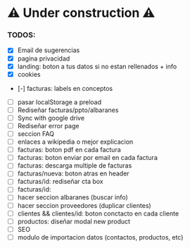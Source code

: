 # ⚠ Under construction ⚠

### TODOS:

- [x] Email de sugerencias
- [x] pagina privacidad
- [x] landing: boton a tus datos si no estan rellenados + info
- [x] cookies
- [-] facturas: labels en conceptos
- [ ] pasar localStorage a preload
- [ ] Rediseñar facturas/ppto/albaranes
- [ ] Sync with google drive
- [ ] Rediseñar error page
- [ ] seccion FAQ
- [ ] enlaces a wikipedia o mejor explicacion
- [ ] facturas: boton pdf en cada factura
- [ ] facturas: boton enviar por email en cada factura
- [ ] facturas: descarga multiple de facturas
- [ ] facturas/nueva: boton atras en header
- [ ] facturas/id: rediseñar cta box
- [ ] facturas/id:
- [ ] hacer seccion albaranes (buscar info)
- [ ] hacer seccion proveedores (duplicar clientes)
- [ ] clientes && clientes/id: boton conctacto en cada cliente
- [ ] productos: diseñar modal new product
- [ ] SEO
- [ ] modulo de importacion datos (contactos, productos, etc)
